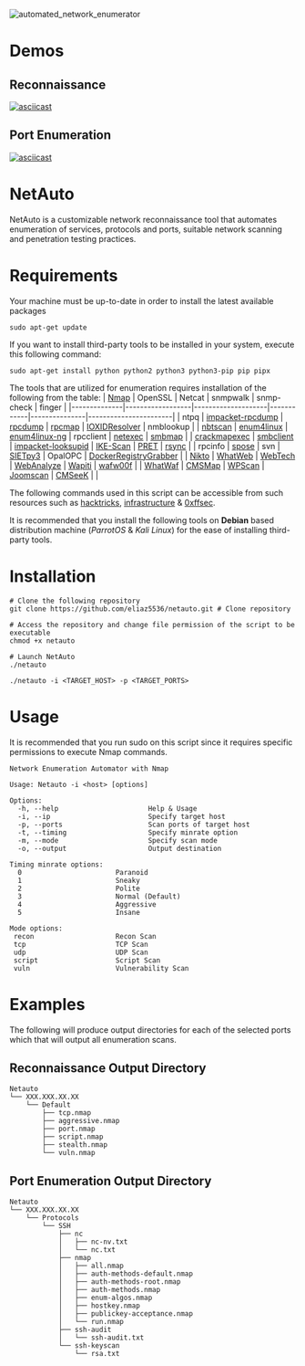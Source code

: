 ![automated_network_enumerator](https://github.com/eliaz5536/NetAuto/assets/5835036/55eafde0-f387-49fa-913a-bb4436bb797e)

# Demos
## Reconnaissance
[![asciicast](https://asciinema.org/a/ow43LeBg337iVj2zR5NOSINuD.svg)](https://asciinema.org/a/ow43LeBg337iVj2zR5NOSINuD)

## Port Enumeration
[![asciicast](https://asciinema.org/a/9E0OLYfkxGyrFROLYjASIZeM5.svg)](https://asciinema.org/a/9E0OLYfkxGyrFROLYjASIZeM5)

# NetAuto
NetAuto is a customizable network reconnaissance tool that automates enumeration of services, protocols and ports, suitable network scanning and penetration testing practices.

# Requirements
Your machine must be up-to-date in order to install the latest available packages
```
sudo apt-get update
```

If you want to install third-party tools to be installed in your system, execute this following command:
```
sudo apt-get install python python2 python3 python3-pip pip pipx
```

The tools that are utilized for enumeration requires installation of the following from the table:
| [Nmap](https://nmap.org/)         | OpenSSL          | Netcat             | snmpwalk   | snmp-check    | finger                |
|--------------|------------------|--------------------|------------|---------------|-----------------------|
| ntpq         | [impacket-rpcdump](https://github.com/fortra/impacket/tree/master) | [rpcdump](https://github.com/fortra/impacket/tree/master)            | [rpcmap](https://github.com/fortra/impacket/tree/master)     | [IOXIDResolver](https://github.com/mubix/IOXIDResolver) | nmblookup             |
| [nbtscan](https://github.com/charlesroelli/nbtscan)      | [enum4linux](https://github.com/CiscoCXSecurity/enum4linux)       | [enum4linux-ng](https://github.com/cddmp/enum4linux-ng)      | rpcclient  | [netexec](https://github.com/Pennyw0rth/NetExec)       | [smbmap](https://github.com/ShawnDEvans/smbmap)                |
| [crackmapexec](https://github.com/byt3bl33d3r/CrackMapExec) | [smbclient](https://github.com/fortra/impacket/tree/master)        | [impacket-looksupid](https://github.com/fortra/impacket/tree/master) | [IKE-Scan](https://github.com/royhills/ike-scan)   | [PRET](https://github.com/RUB-NDS/PRET)          | [rsync](https://github.com/RsyncProject/rsync)                 |
| rpcinfo      | [spose](https://github.com/aancw/spose)            | svn                | [SIETpy3](https://github.com/Sab0tag3d/SIETpy3)    | OpalOPC       | [DockerRegistryGrabber](https://github.com/Syzik/DockerRegistryGrabber) |
| [Nikto](https://github.com/sullo/nikto)        | [WhatWeb](https://github.com/urbanadventurer/WhatWeb)          | [WebTech](https://github.com/ShielderSec/webtech)            | [WebAnalyze](https://github.com/rverton/webanalyze) | [Wapiti](https://github.com/wapiti-scanner/wapiti)        | [wafw00f](https://github.com/EnableSecurity/wafw00f)              |
| [WhatWaf](https://github.com/Ekultek/WhatWaf)      | [CMSMap](https://github.com/dionach/CMSmap)           | [WPScan](https://github.com/wpscanteam/wpscan)             | [Joomscan](https://github.com/OWASP/joomscan)   | [CMSeeK](https://github.com/Tuhinshubhra/CMSeeK)        |                       |

The following commands used in this script can be accessible from such resources such as [hacktricks](https://book.hacktricks.xyz/), [infrastructure](https://infra.newerasec.com/) & [0xffsec](https://0xffsec.com/handbook/).

It is recommended that you install the following tools on **Debian** based distribution machine (_ParrotOS_ & _Kali Linux_) for the ease of installing third-party tools.

# Installation
```
# Clone the following repository
git clone https://github.com/eliaz5536/netauto.git # Clone repository

# Access the repository and change file permission of the script to be executable
chmod +x netauto 

# Launch NetAuto
./netauto 
```

```
./netauto -i <TARGET_HOST> -p <TARGET_PORTS>
```

# Usage 
It is recommended that you run sudo on this script since it requires specific permissions to execute Nmap commands.

```
Network Enumeration Automator with Nmap
 
Usage: Netauto -i <host> [options]
 
Options:
  -h, --help                      Help & Usage
  -i, --ip                        Specify target host
  -p, --ports                     Scan ports of target host
  -t, --timing                    Specify minrate option
  -m, --mode                      Specify scan mode
  -o, --output                    Output destination
 
Timing minrate options:
  0                       Paranoid
  1                       Sneaky
  2                       Polite
  3                       Normal (Default)
  4                       Aggressive
  5                       Insane
 
Mode options: 
 recon                    Recon Scan
 tcp                      TCP Scan
 udp                      UDP Scan
 script                   Script Scan
 vuln                     Vulnerability Scan                                                                                                                                                                                                                                        
```

# Examples
The following will produce output directories for each of the selected ports which that will output all enumeration scans.
## Reconnaissance Output Directory
```
Netauto
└── XXX.XXX.XX.XX
    └── Default
        ├── tcp.nmap
        ├── aggressive.nmap
        ├── port.nmap
        ├── script.nmap
        ├── stealth.nmap
        └── vuln.nmap
```

## Port Enumeration Output Directory
```
Netauto
└── XXX.XXX.XX.XX
    └── Protocols
        └── SSH
            ├── nc
            │   ├── nc-nv.txt
            │   └── nc.txt
            ├── nmap
            │   ├── all.nmap
            │   ├── auth-methods-default.nmap
            │   ├── auth-methods-root.nmap
            │   ├── auth-methods.nmap
            │   ├── enum-algos.nmap
            │   ├── hostkey.nmap
            │   ├── publickey-acceptance.nmap
            │   └── run.nmap
            ├── ssh-audit
            │   └── ssh-audit.txt
            └── ssh-keyscan
                └── rsa.txt
```
